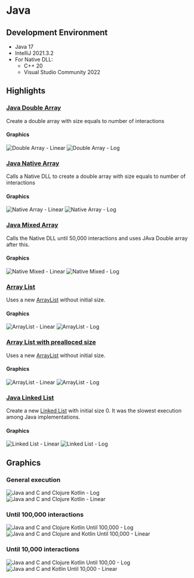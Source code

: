 # Java

## Development Environment
  - Java 17
  - IntelliJ 2021.3.2
  - For Native DLL:
    - C++ 20
    - Visual Studio Community 2022

## Highlights

### [Java Double Array](./src/main/java/rafael/logistic_benchmark/benchmarks/JavaDoubleArrayGenerator.java )
Create a double array with size equals to number of interactions
#### Graphics
![Double Array - Linear](./assets/java-array-double-linear.svg "Double Array - Linear")
![Double Array - Log](./assets/java-array-double-log.svg "Double Array - Log")

### [Java Native Array](./src/main/java/rafael/logistic_benchmark/benchmarks/NativeDoubleArrayGenerator.java )
Calls a Native DLL to create a double array with size equals to number of interactions
#### Graphics
![Native Array - Linear](./assets/java-array-native-linear.svg "Native Array - Linear")
![Native Array - Log](./assets/java-array-native-log.svg "Native Array - Log")

### [Java Mixed Array](./src/main/java/rafael/logistic_benchmark/benchmarks/MixedDoubleArrayGenerator.java )
Calls the Native DLL until 50,000 interactions and uses JAva Double array after this.
#### Graphics
![Native Mixed - Linear](./assets/java-array-mixed-linear.svg "Mixed Array - Linear")
![Native Mixed - Log](./assets/java-array-mixed-log.svg "Mixed Array - Log")

### [Array List](./src/main/java/rafael/logistic_benchmark/benchmarks/ArrayListBenchmark.java)
Uses a new [ArrayList](https://docs.oracle.com/en/java/javase/17/docs/api/java.base/java/util/ArrayList.html#%3Cinit%3E())
without initial size.
#### Graphics
![ArrayList - Linear](./assets/java-array-list-linear.svg "ArrayList - Linear")
![ArrayList - Log](./assets/java-array-list-log.svg "ArrayList - Log")

### [Array List with prealloced size](./src/main/java/rafael/logistic_benchmark/benchmarks/ArrayListBenchmark.java)
Uses a new [ArrayList](https://docs.oracle.com/en/java/javase/17/docs/api/java.base/java/util/ArrayList.html#%3Cinit%3E())
without initial size.
#### Graphics
![ArrayList - Linear](./assets/java-array-list-prealloc-linear.svg "ArrayList Prealloc - Linear")
![ArrayList - Log](./assets/java-array-list-prealloc-log.svg "ArrayList Prealloc - Log")

### [Java Linked List](./src/main/java/rafael/logistic_benchmark/benchmarks/LinkedListBenchmark.java )
 Create a new [Linked List](https://docs.oracle.com/en/java/javase/17/docs/api/java.base/java/util/LinkedList.html) 
 with initial size 0. It was the slowest execution among Java implementations. 
#### Graphics
![Linked List - Linear](./assets/java-linked-list-linear.svg "Linked List - Linear")
![Linked List - Log](./assets/java-linked-list-log.svg "Linked List - Log")


## Graphics
### General execution
![Java and C and Clojure Kotlin - Log](./assets/java_c_clojure_kotlin-log.svg)
![Java and C and Clojure Kotlin - Linear](./assets/java_c_clojure_kotlin-linear.svg)
### Until 100,000 interactions
![Java and C and Clojure Kotlin Until 100,000 - Log](./assets/java_c_clojure_kotlin-until_100,000-log.svg)
![Java and C and Clojure and Kotlin Until 100,000 - Linear](./assets/java_c_clojure_kotlin-until_100,000-linear.svg)
### Until 10,000 interactions
![Java and C and Clojure Kotlin Until 100,00 - Log](./assets/java_c_clojure_kotlin-until_10,000-log.svg)
![Java and C and Kotlin Until 10,000 - Linear](./assets/java_c_clojure_kotlin-until_10,000-linear.svg)


